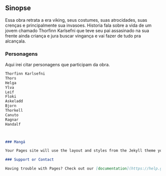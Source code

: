 ## Sinopse 

Essa obra retrata a era viking, seus costumes, suas atrocidades, suas crenças e principalmente sua invasoes.
Historia fala sobre a vida de um jovem chamado Thorfinn Karlsefni que teve seu pai assasinado na sua frente ainda criança e jura buscar vingança e vai fazer de tudo pra alcançala.

### Personagens

Aqui irei citar personagens que participam da obra.

```markdown
Thorfinn Karlsefni
Thors
Helga
Ylva
Leif
Floki
Askeladd
Bjorn
Thorkell
Canuto
Ragnar
Handalf



### Mangá

Your Pages site will use the layout and styles from the Jekyll theme you have selected in your [repository settings](https://github.com/renanpb08/trab.luiz/settings). The name of this theme is saved in the Jekyll `_config.yml` configuration file.

### Support or Contact

Having trouble with Pages? Check out our [documentation](https://help.github.com/categories/github-pages-basics/) or [contact support](https://github.com/contact) and we’ll help you sort it out.

